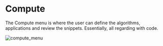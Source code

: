 # Compute

The Compute menu is where the user can define the algorithms, applications and review the snippets. Essentially, all regarding with code.

![compute_menu](https://user-images.githubusercontent.com/30662690/63790080-9b886d80-c8c6-11e9-9f13-7fd17c9e36b3.png)